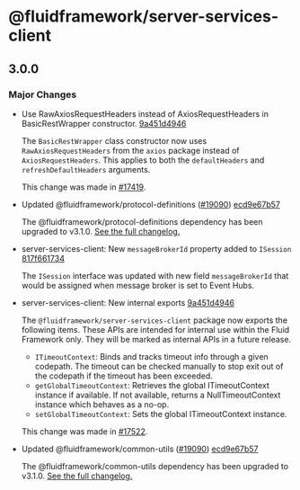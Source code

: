 # @fluidframework/server-services-client

## 3.0.0

### Major Changes

-   Use RawAxiosRequestHeaders instead of AxiosRequestHeaders in BasicRestWrapper constructor. [9a451d4946](https://github.com/microsoft/FluidFramework/commits/9a451d4946b5c51a52e4d1ab5bf51e7b285b0d74)

    The `BasicRestWrapper` class constructor now uses `RawAxiosRequestHeaders` from the `axios` package instead of `AxiosRequestHeaders`. This applies to both the `defaultHeaders` and `refreshDefaultHeaders` arguments.

    This change was made in [#17419](https://github.com/microsoft/FluidFramework/pull/17419).

-   Updated @fluidframework/protocol-definitions ([#19090](https://github.com/microsoft/FluidFramework/issues/19090)) [ecd9e67b57](https://github.com/microsoft/FluidFramework/commits/ecd9e67b5748415ad93c6273047fdcca457b3a14)

    The @fluidframework/protocol-definitions dependency has been upgraded to v3.1.0.
    [See the full changelog.](https://github.com/microsoft/FluidFramework/blob/main/common/lib/protocol-definitions/CHANGELOG.md#310)

-   server-services-client: New `messageBrokerId` property added to `ISession` [817f661734](https://github.com/microsoft/FluidFramework/commits/817f66173489ffa920200c96f122416c9a044d66)

    The `ISession` interface was updated with new field `messageBrokerId` that would be assigned when message broker is set to Event Hubs.

-   server-services-client: New internal exports [9a451d4946](https://github.com/microsoft/FluidFramework/commits/9a451d4946b5c51a52e4d1ab5bf51e7b285b0d74)

    The `@fluidframework/server-services-client` package now exports the following items. These APIs are intended for internal use within the Fluid Framework only. They will be marked as internal APIs in a future release.

    -   `ITimeoutContext`: Binds and tracks timeout info through a given codepath. The timeout can be checked manually to stop exit out of the codepath if the timeout has been exceeded.
    -   `getGlobalTimeoutContext`: Retrieves the global ITimeoutContext instance if available. If not available, returns a NullTimeoutContext instance which behaves as a no-op.
    -   `setGlobalTimeoutContext`: Sets the global ITimeoutContext instance.

    This change was made in [#17522](https://github.com/microsoft/FluidFramework/pull/17522).

-   Updated @fluidframework/common-utils ([#19090](https://github.com/microsoft/FluidFramework/issues/19090)) [ecd9e67b57](https://github.com/microsoft/FluidFramework/commits/ecd9e67b5748415ad93c6273047fdcca457b3a14)

    The @fluidframework/common-utils dependency has been upgraded to v3.1.0.
    [See the full changelog.](https://github.com/microsoft/FluidFramework/blob/main/common/lib/common-utils/CHANGELOG.md#310)

